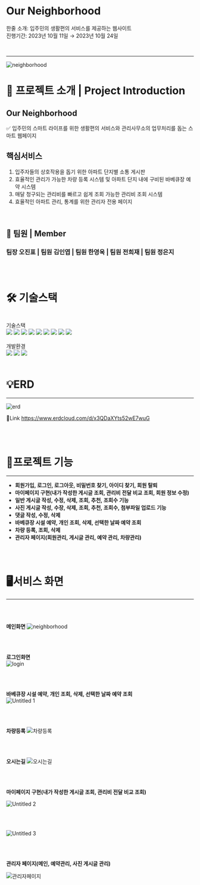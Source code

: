 # Our Neighborhood

한줄 소개: 입주민의 생활편의 서비스를 제공하는 웹사이트 <br>
진행기간: 2023년 10월 11일 → 2023년 10월 24일

<br>

---

![neighborhood](https://github.com/Afdddd/Our_Neighborhood/assets/109032883/28674f29-8cfe-4e16-be66-02f808e3e9fc)


# 📖 프로젝트 소개 | Project Introduction
## Our Neighborhood 
✅ 입주민의 스마트 라이프를 위한 생활편의 서비스와 관리사무소의 업무처리를 돕는 스마트 웹페이지

## 핵심서비스

1. 입주자들의 상호작용을 돕기 위한 아파트 단지별 소통 게시판
2. 효율적인 관리가 가능한 차량 등록 시스템 및 아파트 단지 내에 구비된 바베큐장 예약 시스템
3. 매달 청구되는 관리비를 빠르고 쉽게 조회 가능한 관리비 조회 시스템
4. 효율적인 아파트 관리, 통계를 위한 관리자 전용 페이지 

<br>

## 🙂 팀원 | Member
### 팀장 오진표 | 팀원 김인엽 | 팀원 한영욱 | 팀원 전희재 | 팀원 정은지 
<br><br>

# 🛠 기술스택
<br>
기술스택
<div>
  <img src="https://img.shields.io/badge/java-007396?style=for-the-badge&logo=java&logoColor=white">
  <img src="https://img.shields.io/badge/jsp-004027?style=for-the-badge&logo=jameson&logoColor=white">
  <img src="https://img.shields.io/badge/javascript-F7DF1E?style=for-the-badge&logo=javascript&logoColor=black"> 
  <img src="https://img.shields.io/badge/jquery-0769AD?style=for-the-badge&logo=jquery&logoColor=white">
  <img src="https://img.shields.io/badge/oracle-F80000?style=for-the-badge&logo=oracle&logoColor=white"> 
  <img src="https://img.shields.io/badge/mybatis-0C0C0E?style=for-the-badge&logo=bookmyshow&logoColor=white">
  <img src="https://img.shields.io/badge/bootstrap-7952B3?style=for-the-badge&logo=bootstrap&logoColor=white">
  <img src="https://img.shields.io/badge/apache tomcat-F8DC75?style=for-the-badge&logo=apachetomcat&logoColor=white">
  <img src="https://img.shields.io/badge/jsp-004027?style=for-the-badge&logo=jameson&logoColor=white">
</div>
<br>
개발환경
<div>
  <img src="https://img.shields.io/badge/Visual Studio Code-007ACC?style=for-the-badge&logo=Visual Studio Code&logoColor=white">
  <img src="https://img.shields.io/badge/eclipseide-2C2255?style=for-the-badge&logo=eclipseide&logoColor=white">
  <img src="https://img.shields.io/badge/slack-4A154B?style=for-the-badge&logo=slack&logoColor=white">
</div>
<br>

# 💡ERD
---
![erd](https://github.com/Afdddd/Our_Neighborhood/assets/109032883/c0d5ced2-dec9-4ed1-a35a-479fe8a4b0c4)

🔗Link https://www.erdcloud.com/d/x3QDaXYts52wE7wuG


<br>
<br>

# 📜프로젝트 기능

---

- **회원가입, 로그인, 로그아웃, 비밀번호 찾기, 아이디 찾기, 회원 탈퇴**
- **마이페이지 구현(내가 작성한 게시글 조회, 관리비 전달 비교 조회, 회원 정보 수정)**
- **일반 게시글 작성, 수정, 삭제, 조회, 추천, 조회수 기능**
- **사진 게시글 작성, 수장, 삭제, 조회, 추천, 조회수, 첨부파일 업로드 기능**
- **댓글 작성, 수정, 삭제**
- **바베큐장 시설 예약, 개인 조회, 삭제, 선택한 날짜 예약 조회**
- **차량 등록, 조회, 삭제**
- **관리자 페이지(회원관리, 게시글 관리, 예약 관리, 차량관리)**


<br>
<br>

# 🖥️서비스 화면

---

<br>
<br>

**메인화면**
![neighborhood](https://github.com/Afdddd/Our_Neighborhood/assets/109032883/28674f29-8cfe-4e16-be66-02f808e3e9fc)


<br>
<br>

**로그인화면** <br>
![login](https://github.com/Afdddd/Our_Neighborhood/assets/109032883/5152ee3e-28e8-48fd-8ab5-afb2a982aa20)


<br>
<br>

**바베큐장 시설 예약, 개인 조회, 삭제, 선택한 날짜 예약 조회** <br>
![Untitled 1](https://github.com/Afdddd/Our_Neighborhood/assets/109032883/8b12d4dd-d998-45c9-904a-a93e9737d150)


<br>
<br>

**차량등록**
![차량등록](https://github.com/Afdddd/Our_Neighborhood/assets/109032883/fdfa44d4-82e3-4265-9aee-8e1999a0a702)


<br>
<br>

**오시는길**
![오시는길](https://github.com/Afdddd/Our_Neighborhood/assets/109032883/4f19445b-3464-42ef-8c59-e225c5da80d3)


<br>
<br>

**마이페이지 구현(내가 작성한 게시글 조회, 관리비 전달 비교 조회)**

![Untitled 2](https://github.com/Afdddd/Our_Neighborhood/assets/109032883/009c8357-6f27-4434-9b17-41817f15c506)


<br>
<br>

![Untitled 3](https://github.com/Afdddd/Our_Neighborhood/assets/109032883/b39379e2-07cc-4b1e-b195-78d1d1f5e5e3)


<br>
<br>


**관리자 페이지(메인, 예약관리, 사진 게시글 관리)**

![관리자페이지](https://github.com/Afdddd/Our_Neighborhood/assets/109032883/66cfe88d-8be0-4068-a6bb-69e429356b1a)








